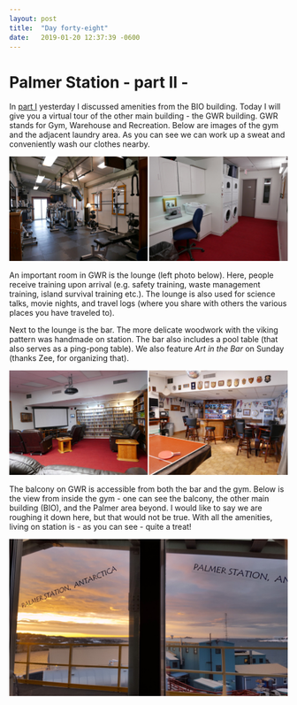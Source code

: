 ```yaml
---
layout: post
title:  "Day forty-eight"
date:   2019-01-20 12:37:39 -0600
---
```

# Palmer Station - part II - 
In [part I](https://natasjavgestel.github.io/blog/2019/01/19/day-fortyseven) yesterday I discussed amenities from the BIO building. Today I will give you a virtual tour of the other main building - the GWR building. GWR stands for Gym, Warehouse and Recreation. Below are images of the gym and the adjacent laundry area. As you can see we can work up a sweat and conveniently wash our clothes nearby. 

![GWR gym and laundry room](/assets/blog_photos/190120/GWR_1.jpg)

An important room in GWR is the lounge (left photo below). Here, people receive training upon arrival (e.g. safety training, waste management training, island survival training etc.). The lounge is also used for science talks, movie nights, and travel logs (where you share with others the various places you have traveled to).

Next to the lounge is the bar. The more delicate woodwork with the viking pattern was handmade on station. The bar also includes a pool table (that also serves as a ping-pong table). We also feature *Art in the Bar* on Sunday (thanks Zee, for organizing that).

![Lounge and bar](/assets/blog_photos/190120/GWR_2.jpg)

The balcony on GWR is accessible from both the bar and the gym. Below is the view from inside the gym - one can see the balcony, the other main building (BIO), and the Palmer area beyond. I would like to say we are roughing it down here, but that would not be true. With all the amenities, living on station is - as you can see - quite a treat!

![View from the gym](/assets/blog_photos/190120/20181229_231311_001.jpg)
